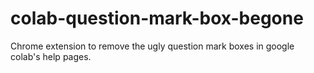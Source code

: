 # colab-question-mark-box-begone
Chrome extension to remove the ugly question mark boxes in google colab's help pages.
